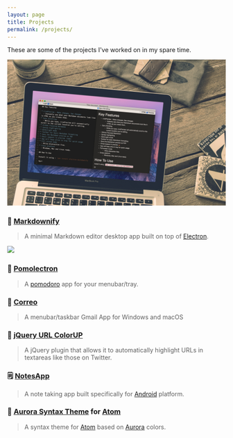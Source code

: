 ```yaml
---
layout: page
title: Projects
permalink: /projects/
---
```

These are some of the projects I've worked on in my spare time.

![](https://raw.githubusercontent.com/amitmerchant1990/test/master/markdownify-mockup1920-1.jpg)
### 📔 [Markdownify](https://github.com/amitmerchant1990/electron-markdownify)

> A minimal Markdown editor desktop app built on top of [Electron](http://electron.atom.io/).

![](https://raw.githubusercontent.com/amitmerchant1990/pomolectron/master/res/pomodoro.PNG)
### 🍅 [Pomolectron](https://github.com/amitmerchant1990/pomolectron)

> A [pomodoro](https://en.wikipedia.org/wiki/Pomodoro_Technique) app for your menubar/tray.

### 💌 [Correo](https://github.com/amitmerchant1990/correo)

> A menubar/taskbar Gmail App for Windows and macOS

### 🔗 [jQuery URL ColorUP](https://github.com/amitmerchant1990/urlcolorup)

> A jQuery plugin that allows it to automatically highlight URLs in textareas like those on Twitter.

### 🗒 [NotesApp](https://play.google.com/store/apps/details?id=com.amitmerchant.notesapp)

> A note taking app built specifically for [Android](https://www.android.com) platform.

### 🌈 [Aurora Syntax Theme](https://github.com/amitmerchant1990/aurora-syntax) for [Atom](https://atom.io)

> A syntax theme for [Atom](https://atom.io) based on [Aurora](https://en.wikipedia.org/wiki/Aurora) colors.
